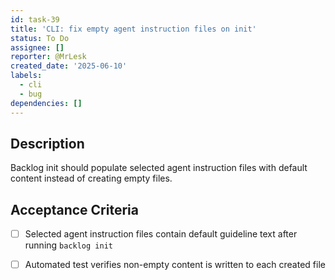```yaml
---
id: task-39
title: 'CLI: fix empty agent instruction files on init'
status: To Do
assignee: []
reporter: @MrLesk
created_date: '2025-06-10'
labels:
  - cli
  - bug
dependencies: []
---
```


## Description

Backlog init should populate selected agent instruction files with default content instead of creating empty files.

## Acceptance Criteria

- [ ] Selected agent instruction files contain default guideline text after running `backlog init`
- [ ] Automated test verifies non-empty content is written to each created file

